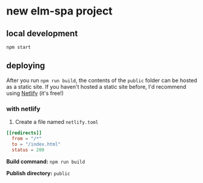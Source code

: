# new elm-spa project


## local development

```
npm start
```


## deploying

After you run `npm run build`, the contents of the `public` folder
can be hosted as a static site. If you haven't hosted a static
site before, I'd recommend using [Netlify](https://netlify.com) (it's free!)

### with netlify

1. Create a file named `netlify.toml`

```toml
[[redirects]]
  from = "/*"
  to = "/index.html"
  status = 200
```

__Build command:__ `npm run build`

__Publish directory:__ `public`
